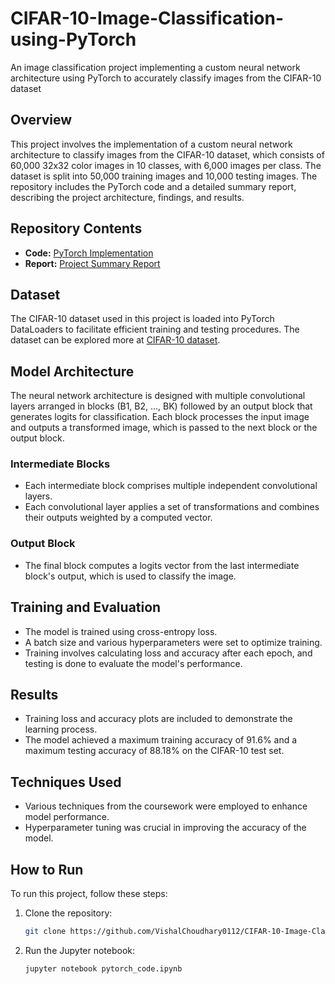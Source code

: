 # CIFAR-10-Image-Classification-using-PyTorch
An image classification project implementing a custom neural network architecture using PyTorch to accurately classify images from the CIFAR-10 dataset 

## Overview
This project involves the implementation of a custom neural network architecture to classify images from the CIFAR-10 dataset, which consists of 60,000 32x32 color images in 10 classes, with 6,000 images per class. The dataset is split into 50,000 training images and 10,000 testing images. The repository includes the PyTorch code and a detailed summary report, describing the project architecture, findings, and results.

## Repository Contents 
- **Code:** [PyTorch Implementation](https://github.com/VishalChoudhary0112/CIFAR-10-Image-Classification-using-PyTorch-Public/blob/main/pytorch_code.ipynb)
- **Report:** [Project Summary Report](https://github.com/VishalChoudhary0112/CIFAR-10-Image-Classification-using-PyTorch-Public/blob/main/Summary_report.pdf)

## Dataset
The CIFAR-10 dataset used in this project is loaded into PyTorch DataLoaders to facilitate efficient training and testing procedures. The dataset can be explored more at [CIFAR-10 dataset](https://www.cs.toronto.edu/~kriz/cifar.html).

## Model Architecture
The neural network architecture is designed with multiple convolutional layers arranged in blocks (B1, B2, ..., BK) followed by an output block that generates logits for classification. Each block processes the input image and outputs a transformed image, which is passed to the next block or the output block.

### Intermediate Blocks
- Each intermediate block comprises multiple independent convolutional layers.
- Each convolutional layer applies a set of transformations and combines their outputs weighted by a computed vector.

### Output Block
- The final block computes a logits vector from the last intermediate block's output, which is used to classify the image.

## Training and Evaluation
- The model is trained using cross-entropy loss.
- A batch size and various hyperparameters were set to optimize training.
- Training involves calculating loss and accuracy after each epoch, and testing is done to evaluate the model's performance.

## Results
- Training loss and accuracy plots are included to demonstrate the learning process.
- The model achieved a maximum training accuracy of 91.6% and a maximum testing accuracy of 88.18% on the CIFAR-10 test set.

## Techniques Used
- Various techniques from the coursework were employed to enhance model performance.
- Hyperparameter tuning was crucial in improving the accuracy of the model.

## How to Run
To run this project, follow these steps:
1. Clone the repository:
   ```bash
   git clone https://github.com/VishalChoudhary0112/CIFAR-10-Image-Classification-using-PyTorch-Public/blob/main/pytorch_code.ipynb

2. Run the Jupyter notebook:
   ```bash
   jupyter notebook pytorch_code.ipynb
